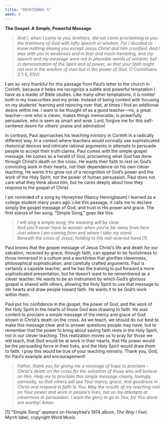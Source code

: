 ```yaml
---
title: "DEVOTIONAL 6"
week: 6
---
```


**The Gospel: A Simple, Powerful Message**

> *And I, when I came to you, brothers, did not come proclaiming to you
> the testimony of God with lofty speech or wisdom. For I decided to
> know nothing among you except Jesus Christ and him crucified. And I
> was with you in weakness and in fear and much trembling, and my speech
> and my message were not in plausible words of wisdom, but in
> demonstration of the Spirit and of power, so that your faith might not
> rest in the wisdom of men but in the power of God.* (1 Corinthians
> 2:1-5, ESV)

**I** am so very thankful for this passage from Paul’s letter to the
church in Corinth, because it helps me recognize a subtle and powerful
temptation I have as a leader of Bible studies. Like many other
temptations, it is rooted both in my insecurities and my pride. Instead
of being content with focusing on my students’ learning and rejoicing
over that, at times I find an additional desire within me. I want to be
thought of as a good teacher—no, a great teacher—one who is clever,
makes things memorable, is powerfully persuasive, who is seen as smart
and wise. Lord, forgive me for this self-centered desire for others’
praise and admiration!

In contrast, Paul approaches his teaching ministry in Corinth in a
radically different way. In a context where teachers would normally use
sophisticated rhetorical devices and intricate rational arguments in
attempts to persuade people to accept their truth claims, Paul comes
with the simple gospel message. He comes as a herald of God, proclaiming
what God has done through Christ’s death on the cross. He wants their
faith to rest on God’s convicting work in their hearts, not their
dependence on his own clever teaching. He wants it to grow out of a
recognition of God’s power and the work of the Holy Spirit, not the
power of human persuasion. Paul does not care what they think about him,
but he cares deeply about how they respond to the gospel of Christ.

I am reminded of a song by Honeytree (Nancy Hennigbaum) I learned as a
college student many years ago. Like this passage, it calls me to
declare simply the gospel message of God, and trust in His power and
grace. The first stanza of her song, “Simple Song,” goes like this:

> *I will sing a simple song*; *the meaning will be clear.*  
> *And you’ll never have to wonder when you’re far away from here*  
> *Just where I am coming from* a*nd where I take my stand*  
> *Beneath the cross of Jesus, holding to His nail-scarred hand.*[1]

Paul knows that the gospel message of Jesus Christ’s life and death for
our salvation, received by grace, through faith, can appear to be
foolishness to those immersed in a culture and a worldview that
glorifies cleverness, philosophical sophistication, and carefully
crafted arguments. Paul is certainly a capable teacher, and he has the
training to put forward a more sophisticated presentation, but he
doesn’t want to be remembered as a clever teacher. He wants to be an
instrument by which God’s glorious gospel is shared with others,
allowing the Holy Spirit to use that message to stir hearts and draw
people toward faith. He wants it to be God’s work within them.

Paul put his confidence in the gospel, the power of God, and the work of
the Holy Spirit in the hearts of those God was drawing to faith. He was
content to proclaim a simple message of the mercy and grace of God shown
in Christ’s death on the cross. As we teach, we should do our best to
make this message clear and to answer questions people may have, but to
remember that the power to bring about saving faith rests in the Holy
Spirit, not in our clever teaching. This realization moves us to pray
for those we will teach, that God would be at work in their hearts, that
His power would be the persuading force in their lives, and the Holy
Spirit would draw them to faith. I pray this would be true of your
teaching ministry. Thank you, God, for Paul’s example and encouragement!

> *Father, thank you for giving me a message of hope to proclaim –
> Christ’s death on the cross for the salvation of those who will
> believe on Him. Help me to proclaim this simple message clearly,
> lovingly, earnestly, so that others will see Your mercy, grace, and
> goodness in Christ and respond in faith to You. May the results of my
> teaching rest on Your power and work in people’s lives, not on my
> attempts at cleverness or persuasion. I want the glory to go to You,
> for You alone are worthy! Amen.*

[1] “Simple Song” appears on Honeytree’s 1974 album, *The Way I Feel,*
Myrrh label, copyright Word Music.
